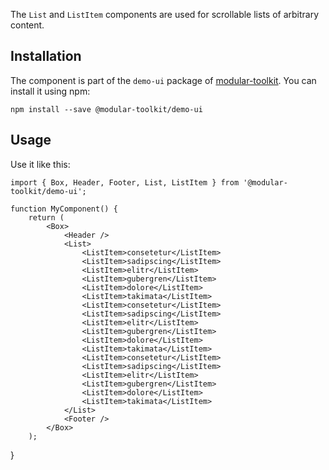 The `List` and `ListItem` components are used for scrollable lists of arbitrary content.

## Installation

The component is part of the `demo-ui` package of [modular-toolkit](https://github.com/technology-ebay-de/modular-toolkit).
You can install it using npm:

    npm install --save @modular-toolkit/demo-ui
    
## Usage

Use it like this:

    import { Box, Header, Footer, List, ListItem } from '@modular-toolkit/demo-ui';
    
    function MyComponent() {
        return (
            <Box>
                <Header />
                <List>
                    <ListItem>consetetur</ListItem>
                    <ListItem>sadipscing</ListItem>
                    <ListItem>elitr</ListItem>
                    <ListItem>gubergren</ListItem>
                    <ListItem>dolore</ListItem>
                    <ListItem>takimata</ListItem>
                    <ListItem>consetetur</ListItem>
                    <ListItem>sadipscing</ListItem>
                    <ListItem>elitr</ListItem>
                    <ListItem>gubergren</ListItem>
                    <ListItem>dolore</ListItem>
                    <ListItem>takimata</ListItem>
                    <ListItem>consetetur</ListItem>
                    <ListItem>sadipscing</ListItem>
                    <ListItem>elitr</ListItem>
                    <ListItem>gubergren</ListItem>
                    <ListItem>dolore</ListItem>
                    <ListItem>takimata</ListItem>
                </List>
                <Footer />
            </Box>
        );
   }
    

